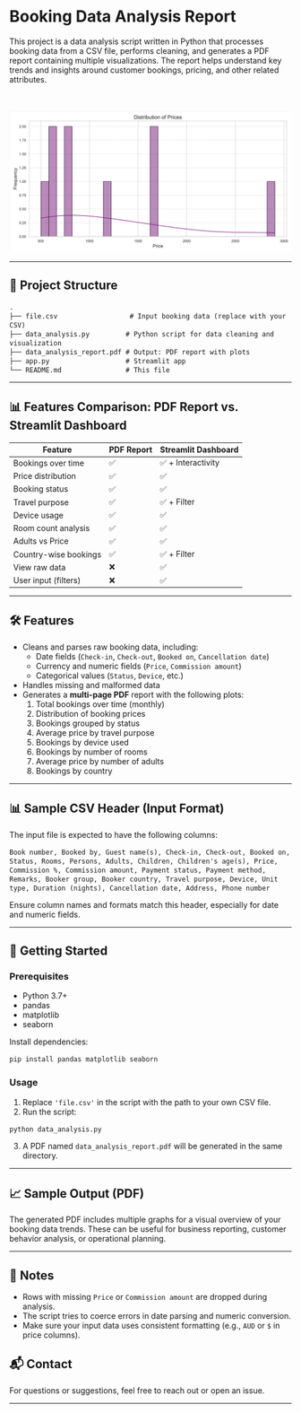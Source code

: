 # Booking Data Analysis Report

This project is a data analysis script written in Python that processes booking data from a CSV file, performs cleaning, and generates a PDF report containing multiple visualizations. The report helps understand key trends and insights around customer bookings, pricing, and other related attributes.
<br><br><br>

![](s1.png)


---

## 📂 Project Structure

```
.
├── file.csv                  # Input booking data (replace with your CSV)
├── data_analysis.py         # Python script for data cleaning and visualization
├── data_analysis_report.pdf # Output: PDF report with plots
├── app.py                   # Streamlit app
└── README.md                # This file
```

---

## 📊 Features Comparison: PDF Report vs. Streamlit Dashboard

| Feature                    | PDF Report | Streamlit Dashboard     |
|---------------------------|------------|--------------------------|
| Bookings over time        | ✅         | ✅ + Interactivity       |
| Price distribution        | ✅         | ✅                       |
| Booking status            | ✅         | ✅                       |
| Travel purpose            | ✅         | ✅ + Filter              |
| Device usage              | ✅         | ✅                       |
| Room count analysis       | ✅         | ✅                       |
| Adults vs Price           | ✅         | ✅                       |
| Country-wise bookings     | ✅         | ✅ + Filter              |
| View raw data             | ❌         | ✅                       |
| User input (filters)      | ❌         | ✅                       |

---

## 🛠 Features

- Cleans and parses raw booking data, including:
  - Date fields (`Check-in`, `Check-out`, `Booked on`, `Cancellation date`)
  - Currency and numeric fields (`Price`, `Commission amount`)
  - Categorical values (`Status`, `Device`, etc.)
- Handles missing and malformed data
- Generates a **multi-page PDF** report with the following plots:
  1. Total bookings over time (monthly)
  2. Distribution of booking prices
  3. Bookings grouped by status
  4. Average price by travel purpose
  5. Bookings by device used
  6. Bookings by number of rooms
  7. Average price by number of adults
  8. Bookings by country

---

## 📊 Sample CSV Header (Input Format)

The input file is expected to have the following columns:

```
Book number, Booked by, Guest name(s), Check-in, Check-out, Booked on, Status, Rooms, Persons, Adults, Children, Children's age(s), Price, Commission %, Commission amount, Payment status, Payment method, Remarks, Booker group, Booker country, Travel purpose, Device, Unit type, Duration (nights), Cancellation date, Address, Phone number
```

Ensure column names and formats match this header, especially for date and numeric fields.

---

## 🚀 Getting Started

### Prerequisites

- Python 3.7+
- pandas
- matplotlib
- seaborn

Install dependencies:

```bash
pip install pandas matplotlib seaborn
```

### Usage

1. Replace `'file.csv'` in the script with the path to your own CSV file.
2. Run the script:

```bash
python data_analysis.py
```

3. A PDF named `data_analysis_report.pdf` will be generated in the same directory.

---

## 📈 Sample Output (PDF)

The generated PDF includes multiple graphs for a visual overview of your booking data trends. These can be useful for business reporting, customer behavior analysis, or operational planning.

---

## 📝 Notes

- Rows with missing `Price` or `Commission amount` are dropped during analysis.
- The script tries to coerce errors in date parsing and numeric conversion.
- Make sure your input data uses consistent formatting (e.g., `AUD` or `$` in price columns).


## 📬 Contact

For questions or suggestions, feel free to reach out or open an issue.

---
